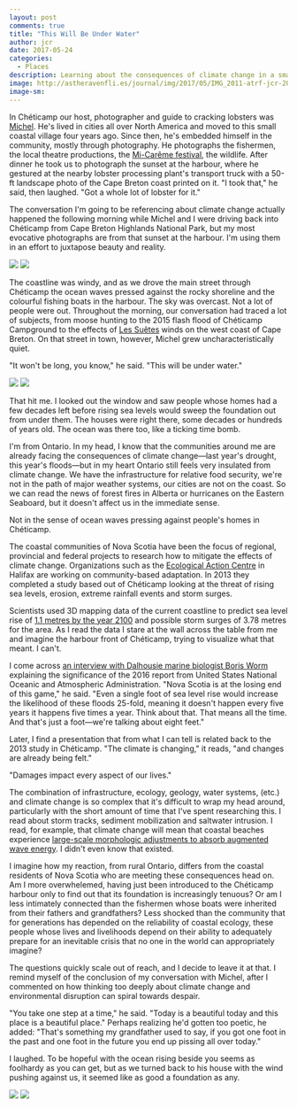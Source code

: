 ```yaml
---
layout: post
comments: true
title: "This Will Be Under Water"
author: jcr
date: 2017-05-24
categories:
  - Places
description: Learning about the consequences of climate change in a small coastal community.
image: http://astheravenfli.es/journal/img/2017/05/IMG_2011-atrf-jcr-2000-web.jpg
image-sm:
---
```


In Chéticamp our host, photographer and guide to cracking lobsters was <a href="https://www.facebook.com/msoucy/" target="blank">Michel</a>. He's lived in cities all over North America and moved to this small coastal village four years ago. Since then, he's embedded himself in the community, mostly through photography. He photographs the fishermen, the local theatre productions, the <a href="https://fr.wikipedia.org/wiki/Mi-Carême" target="blank">Mi-Carême festival</a>, the wildlife. After dinner he took us to photograph the sunset at the harbour, where he gestured at the nearby lobster processing plant's transport truck with a 50-ft landscape photo of the Cape Breton coast printed on it. "I took that," he said, then laughed. "Got a whole lot of lobster for it."

The conversation I'm going to be referencing about climate change actually happened the following morning while Michel and I were driving back into Chéticamp from Cape Breton Highlands National Park, but my most evocative photographs are from that sunset at the harbour. I'm using them in an effort to juxtapose beauty and reality.

<img src="http://astheravenfli.es/journal/img/2017/05/IMG_2140-atrf-jcr-2000-web.jpg">

<img src="http://astheravenfli.es/journal/img/2017/05/IMG_2143-atrf-jcr-2000-web.jpg">

The coastline was windy, and as we drove the main street through Chéticamp the ocean waves pressed against the rocky shoreline and the colourful fishing boats in the harbour. The sky was overcast. Not a lot of people were out. Throughout the morning, our conversation had traced a lot of subjects, from moose hunting to the 2015 flash flood of Chéticamp Campground to the effects of <a href="https://en.wikipedia.org/wiki/Suetes" target="blank">Les Suêtes</a> winds on the west coast of Cape Breton. On that street in town, however, Michel grew uncharacteristically quiet.

"It won't be long, you know," he said. "This will be under water."

<img src="http://astheravenfli.es/journal/img/2017/05/IMG_2065-atrf-jcr-2000-web.jpg">

<img src="http://astheravenfli.es/journal/img/2017/05/IMG_2069-atrf-jcr-2000-web.jpg">

That hit me. I looked out the window and saw people whose homes had a few decades left before rising sea levels would sweep the foundation out from under them. The houses were right there, some decades or hundreds of years old. The ocean was there too, like a ticking time bomb.

I'm from Ontario. In my head, I know that the communities around me are already facing the consequences of climate change—last year's drought, this year's floods—but in my heart Ontario still feels very insulated from climate change. We have the infrastructure for relative food security, we're not in the path of major weather systems, our cities are not on the coast. So we can read the news of forest fires in Alberta or hurricanes on the Eastern Seaboard, but it doesn't affect us in the immediate sense.

Not in the sense of ocean waves pressing against people's homes in Chéticamp.

The coastal communities of Nova Scotia have been the focus of regional, provincial and federal projects to research how to mitigate the effects of climate change. Organizations such as the <a href="https://ecologyaction.ca/content/climate-change-adaption-cheticamp" target="blank">Ecological Action Centre</a> in Halifax are working on community-based adaptation. In 2013 they completed a study based out of Chéticamp looking at the threat of rising sea levels, erosion, extreme rainfall events and storm surges.

Scientists used 3D mapping data of the current coastline to predict sea level rise of <a href="http://www.capebretonpost.com/news/local/2013/1/9/cheticamps-climate-change-challenges-3153623.html" target="blank">1.1 metres by the year 2100</a> and possible storm surges of 3.78 metres for the area. As I read the data I stare at the wall across the table from me and imagine the harbour front of Chéticamp, trying to visualize what that meant. I can't.

I come across <a href="http://www.cbc.ca/news/canada/nova-scotia/climate-change-sea-level-rise-environment-government-report-1.3961217" target="blank">an interview with Dalhousie marine biologist Boris Worm</a> explaining the significance of the 2016 report from United States National Oceanic and Atmospheric Administration. "Nova Scotia is at the losing end of this game," he said. "Even a single foot of sea level rise would increase the likelihood of these floods 25-fold, meaning it doesn't happen every five years it happens five times a year. Think about that. That means all the time. And that's just a foot—we're talking about eight feet."

Later, I find a presentation that from what I can tell is related back to the 2013 study in Chéticamp. "The climate is changing," it reads, "and changes are already being felt."

"Damages impact every aspect of our lives."

The combination of infrastructure, ecology, geology, water systems, (etc.) and climate change is so complex that it's difficult to wrap my head around, particularly with the short amount of time that I've spent researching this. I read about storm tracks, sediment mobilization and saltwater intrusion. I read, for example, that climate change will mean that coastal beaches experience <a href="https://www.novascotia.ca/coast/documents/report/Coastal-Tech-Report-Chapter7.pdf" target="blank">large-scale morphologic adjustments to absorb augmented wave energy</a>. I didn't even know that existed. 

I imagine how my reaction, from rural Ontario, differs from the coastal residents of Nova Scotia who are meeting these consequences head on. Am I more overwhelemed, having just been introduced to the Chéticamp harbour only to find out that its foundation is increasingly tenuous? Or am I less intimately connected than the fishermen whose boats were inherited from their fathers and grandfathers? Less shocked than the community that for generations has depended on the reliability of coastal ecology, these people whose lives and livelihoods depend on their ability to adequately prepare for an inevitable crisis that no one in the world can appropriately imagine?

The questions quickly scale out of reach, and I decide to leave it at that. I remind myself of the conclusion of my conversation with Michel, after I commented on how thinking too deeply about climate change and environmental disruption can spiral towards despair.

"You take one step at a time," he said. "Today is a beautiful today and this place is a beautiful place." Perhaps realizing he'd gotten too poetic, he added: "That's something my grandfather used to say, if you got one foot in the past and one foot in the future you end up pissing all over today." 

I laughed. To be hopeful with the ocean rising beside you seems as foolhardy as you can get, but as we turned back to his house with the wind pushing against us, it seemed like as good a foundation as any.

<img src="http://astheravenfli.es/journal/img/2017/05/IMG_2098-atrf-jcr-2000-web.jpg">

<img src="http://astheravenfli.es/journal/img/2017/05/IMG_2107-pano-atrf-jcr-2000-web.jpg">